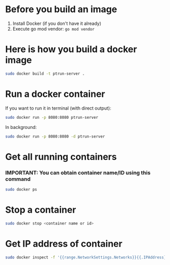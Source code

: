 # Before you build an image
1. Install Docker (if you don't have it already)
2. Execute go mod vendor: `go mod vendor`

# Here is how you build a docker image
```sh
sudo docker build -t ptrun-server .
```

# Run a docker container
If you want to run it in terminal (with direct output):
```sh
sudo docker run -p 8080:8080 ptrun-server
```
In background:
```sh
sudo docker run -p 8080:8080 -d ptrun-server
```

# Get all running containers
### **IMPORTANT: You can obtain container name/ID using this command**
```sh
sudo docker ps
```

# Stop a container
```sh
sudo docker stop <container name or id>
```


# Get IP address of container
```sh
sudo docker inspect -f '{{range.NetworkSettings.Networks}}{{.IPAddress}}{{end}}' <container name or id>
```

